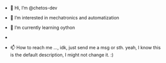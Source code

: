- 👋 Hi, I’m @chetos-dev

- 👀 I’m interested in mechatronics and automatization
- 🌱 I’m currently learning oython 
-
- 📫 How to reach me ..., idk, just send me a msg or sth. 
yeah, I know this is the default description, I might not change it. :)
<!---
chetos-dev/chetos-dev is a ✨ special ✨ repository because its `README.md` (this file) appears on your GitHub profile.
You can click the Preview link to take a look at your changes.
--->
